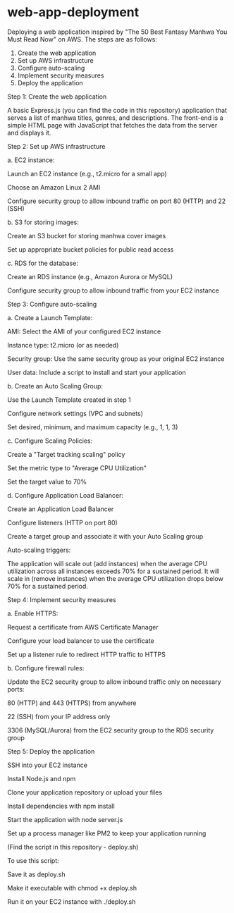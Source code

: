 # web-app-deployment
Deploying a web application inspired by "The 50 Best Fantasy Manhwa You Must Read Now" on AWS. The steps are as follows:

1. Create the web application
2. Set up AWS infrastructure
3. Configure auto-scaling
4. Implement security measures
5. Deploy the application

Step 1: Create the web application

A basic Express.js (you can find the code in this repository) application that serves a list of manhwa titles, genres, and descriptions. The front-end is a simple HTML page with JavaScript that fetches the data from the server and displays it.


Step 2: Set up AWS infrastructure

a. EC2 instance:

Launch an EC2 instance (e.g., t2.micro for a small app)

Choose an Amazon Linux 2 AMI

Configure security group to allow inbound traffic on port 80 (HTTP) and 22 (SSH)

b. S3 for storing images:

Create an S3 bucket for storing manhwa cover images

Set up appropriate bucket policies for public read access

c. RDS for the database:

Create an RDS instance (e.g., Amazon Aurora or MySQL)

Configure security group to allow inbound traffic from your EC2 instance


Step 3: Configure auto-scaling

a. Create a Launch Template:

AMI: Select the AMI of your configured EC2 instance

Instance type: t2.micro (or as needed)

Security group: Use the same security group as your original EC2 instance

User data: Include a script to install and start your application


b. Create an Auto Scaling Group:

Use the Launch Template created in step 1

Configure network settings (VPC and subnets)

Set desired, minimum, and maximum capacity (e.g., 1, 1, 3)

c. Configure Scaling Policies:

Create a "Target tracking scaling" policy

Set the metric type to "Average CPU Utilization"

Set the target value to 70%


d. Configure Application Load Balancer:

Create an Application Load Balancer

Configure listeners (HTTP on port 80)

Create a target group and associate it with your Auto Scaling group

Auto-scaling triggers:

The application will scale out (add instances) when the average CPU utilization across all instances exceeds 70% for a sustained period.
It will scale in (remove instances) when the average CPU utilization drops below 70% for a sustained period.


Step 4: Implement security measures

a. Enable HTTPS:

Request a certificate from AWS Certificate Manager

Configure your load balancer to use the certificate

Set up a listener rule to redirect HTTP traffic to HTTPS

b. Configure firewall rules:

Update the EC2 security group to allow inbound traffic only on necessary ports:

80 (HTTP) and 443 (HTTPS) from anywhere

22 (SSH) from your IP address only

3306 (MySQL/Aurora) from the EC2 security group to the RDS security group


Step 5: Deploy the application

SSH into your EC2 instance

Install Node.js and npm

Clone your application repository or upload your files

Install dependencies with npm install

Start the application with node server.js

Set up a process manager like PM2 to keep your application running

(Find the script in this repository - deploy.sh)

To use this script:

Save it as deploy.sh

Make it executable with chmod +x deploy.sh

Run it on your EC2 instance with ./deploy.sh
